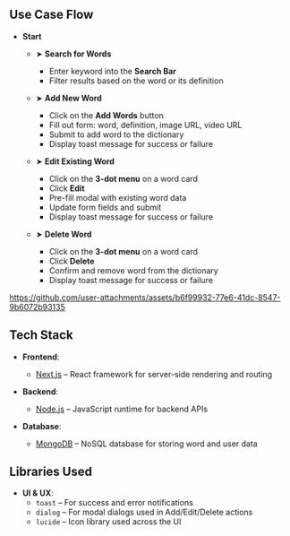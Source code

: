 ## Use Case Flow

- **Start**
  
  - ➤ **Search for Words**
    - Enter keyword into the **Search Bar**  
    - Filter results based on the word or its definition  

  - ➤ **Add New Word**
    - Click on the **Add Words** button  
    - Fill out form: word, definition, image URL, video URL  
    - Submit to add word to the dictionary  
    - Display toast message for success or failure  

  - ➤ **Edit Existing Word**
    - Click on the **3-dot menu** on a word card  
    - Click **Edit**  
    - Pre-fill modal with existing word data  
    - Update form fields and submit  
    - Display toast message for success or failure  

  - ➤ **Delete Word**
    - Click on the **3-dot menu** on a word card  
    - Click **Delete**  
    - Confirm and remove word from the dictionary  
    - Display toast message for success or failure  


https://github.com/user-attachments/assets/b6f99932-77e6-41dc-8547-9b6072b93135

## Tech Stack

- **Frontend**:  
  - [Next.js](https://nextjs.org/) – React framework for server-side rendering and routing  

- **Backend**:  
  - [Node.js](https://nodejs.org/) – JavaScript runtime for backend APIs  

- **Database**:  
  - [MongoDB](https://www.mongodb.com/) – NoSQL database for storing word and user data  


## Libraries Used

- **UI & UX**:
  - `toast` – For success and error notifications  
  - `dialog` – For modal dialogs used in Add/Edit/Delete actions  
  - `lucide` – Icon library used across the UI  

